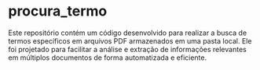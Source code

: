 # procura_termo

Este repositório contém um código desenvolvido para realizar a busca de termos específicos em arquivos PDF armazenados em uma pasta local. Ele foi projetado para facilitar a análise e extração de informações relevantes em múltiplos documentos de forma automatizada e eficiente.
